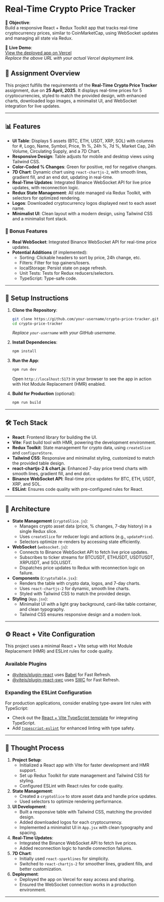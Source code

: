 # Real-Time Crypto Price Tracker

🎯 **Objective**:  
Build a responsive React + Redux Toolkit app that tracks real-time cryptocurrency prices, similar to CoinMarketCap, using WebSocket updates and managing all state via Redux.

🚀 **Live Demo**:  
[View the deployed app on Vercel](https://your-vercel-app-url.vercel.app)  
*Replace the above URL with your actual Vercel deployment link.*

## 📘 Assignment Overview
This project fulfills the requirements of the **Real-Time Crypto Price Tracker** assignment, due on **25 April, 2025**. It displays real-time prices for 5 cryptocurrencies, styled to match the provided design, with enhanced charts, downloaded logo images, a minimalist UI, and WebSocket integration for live updates.

---

## 📊 Features
- **UI Table**: Displays 5 assets (BTC, ETH, USDT, XRP, SOL) with columns for #, Logo, Name, Symbol, Price, 1h %, 24h %, 7d %, Market Cap, 24h Volume, Circulating Supply, and a 7D Chart.
- **Responsive Design**: Table adjusts for mobile and desktop views using Tailwind CSS.
- **Color-Coded % Changes**: Green for positive, red for negative changes.
- **7D Chart**: Dynamic chart using `react-chartjs-2`, with smooth lines, gradient fill, and an end dot, updating in real-time.
- **Real-Time Updates**: Integrated Binance WebSocket API for live price updates, with reconnection logic.
- **Redux State Management**: All state managed via Redux Toolkit, with selectors for optimized rendering.
- **Logos**: Downloaded cryptocurrency logos displayed next to each asset name.
- **Minimalist UI**: Clean layout with a modern design, using Tailwind CSS and a minimalist font stack.

### 🌟 Bonus Features
- **Real WebSocket**: Integrated Binance WebSocket API for real-time price updates.
- **Potential Additions** (if implemented):
  - Sorting: Clickable headers to sort by price, 24h change, etc.
  - Filters: Filter for top gainers/losers.
  - localStorage: Persist state on page refresh.
  - Unit Tests: Tests for Redux reducers/selectors.
  - TypeScript: Type-safe code.

---

## 📁 Setup Instructions
1. **Clone the Repository**:
   ```bash
   git clone https://github.com/your-username/crypto-price-tracker.git
   cd crypto-price-tracker
   ```
   *Replace `your-username` with your GitHub username.*

2. **Install Dependencies**:
   ```bash
   npm install
   ```

3. **Run the App**:
   ```bash
   npm run dev
   ```
   Open `http://localhost:5173` in your browser to see the app in action with Hot Module Replacement (HMR) enabled.

4. **Build for Production** (optional):
   ```bash
   npm run build
   ```

---

## 🛠️ Tech Stack
- **React**: Frontend library for building the UI.
- **Vite**: Fast build tool with HMR, powering the development environment.
- **Redux Toolkit**: State management for crypto data, using `createSlice` and `configureStore`.
- **Tailwind CSS**: Responsive and minimalist styling, customized to match the provided table design.
- **react-chartjs-2 & chart.js**: Enhanced 7-day price trend charts with smooth lines, gradient fill, and end dot.
- **Binance WebSocket API**: Real-time price updates for BTC, ETH, USDT, XRP, and SOL.
- **ESLint**: Ensures code quality with pre-configured rules for React.

---

## 🧠 Architecture
- **State Management** (`cryptoSlice.js`):
  - Manages crypto asset data (price, % changes, 7-day history) in a single Redux slice.
  - Uses `createSlice` for reducer logic and actions (e.g., `updatePrice`).
  - Selectors optimize re-renders by accessing state efficiently.
- **WebSocket** (`websocket.js`):
  - Connects to Binance WebSocket API to fetch live price updates.
  - Subscribes to ticker streams for BTCUSDT, ETHUSDT, USDTUSDT, XRPUSDT, and SOLUSDT.
  - Dispatches price updates to Redux with reconnection logic on failure.
- **Components** (`CryptoTable.jsx`):
  - Renders the table with crypto data, logos, and 7-day charts.
  - Uses `react-chartjs-2` for dynamic, smooth line charts.
  - Styled with Tailwind CSS to match the provided design.
- **Styling** (`App.jsx`):
  - Minimalist UI with a light gray background, card-like table container, and clean typography.
  - Tailwind CSS ensures responsive design and a modern look.

---

## ⚙️ React + Vite Configuration
This project uses a minimal React + Vite setup with Hot Module Replacement (HMR) and ESLint rules for code quality.

### Available Plugins
- [@vitejs/plugin-react](https://github.com/vitejs/vite-plugin-react/blob/main/packages/plugin-react) uses [Babel](https://babeljs.io/) for Fast Refresh.
- [@vitejs/plugin-react-swc](https://github.com/vitejs/vite-plugin-react/blob/main/packages/plugin-react-swc) uses [SWC](https://swc.rs/) for Fast Refresh.

### Expanding the ESLint Configuration
For production applications, consider enabling type-aware lint rules with TypeScript:
- Check out the [React + Vite TypeScript template](https://github.com/vitejs/vite/tree/main/packages/create-vite/template-react-ts) for integrating TypeScript.
- Add [`typescript-eslint`](https://typescript-eslint.io) for enhanced linting with type safety.

---



## 📝 Thought Process
1. **Project Setup**:
   - Initialized a React app with Vite for faster development and HMR support.
   - Set up Redux Toolkit for state management and Tailwind CSS for styling.
   - Configured ESLint with React rules for code quality.
2. **State Management**:
   - Created a `cryptoSlice` to store asset data and handle price updates.
   - Used selectors to optimize rendering performance.
3. **UI Development**:
   - Built a responsive table with Tailwind CSS, matching the provided design.
   - Added downloaded logos for each cryptocurrency.
   - Implemented a minimalist UI in `App.jsx` with clean typography and spacing.
4. **Real-Time Updates**:
   - Integrated the Binance WebSocket API to fetch live prices.
   - Added reconnection logic to handle connection failures.
5. **7D Chart**:
   - Initially used `react-sparklines` for simplicity.
   - Switched to `react-chartjs-2` for smoother lines, gradient fills, and better customization.
6. **Deployment**:
   - Deployed the app on Vercel for easy access and sharing.
   - Ensured the WebSocket connection works in a production environment.

---
